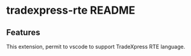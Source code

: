 # tradexpress-rte README



## Features

This extension, permit to vscode to support TradeXpress RTE language.
